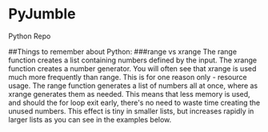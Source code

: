 # PyJumble
Python Repo

##Things to remember about Python:
###range vs xrange
The range function creates a list containing numbers defined by the input. The xrange function creates a number generator. You will often see that xrange is used much more frequently than range. This is for one reason only - resource usage. The range     function generates a list of numbers all at once, where as xrange generates them as needed. This means that less memory is      used, and should the for loop exit early, there's no need to waste time creating the unused numbers. This effect is tiny in     smaller lists, but increases rapidly in larger lists as you can see in the examples below.
